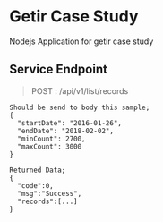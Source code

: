 # Getir Case Study
Nodejs Application for getir case study

## Service Endpoint
> POST :  /api/v1/list/records
```
Should be send to body this sample;
{ 
  "startDate": "2016-01-26", 
  "endDate": "2018-02-02", 
  "minCount": 2700, 
  "maxCount": 3000 
}
```
```
Returned Data; 
{
  "code":0, 
  "msg":"Success", 
  "records":[...] 
} 
```